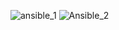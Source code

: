 ![ansible_1](./Viettel-Digital-Talent-2023/ansible/img/ansible_1.png)
![Ansible_2](./Viettel-Digital-Talent-2023/ansible/img/Ansible_2.png)

